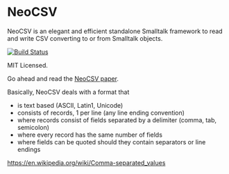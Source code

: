 NeoCSV
======

NeoCSV is an elegant and efficient standalone Smalltalk framework to read and write CSV converting to or from Smalltalk objects.

[![Build Status](https://travis-ci.org/svenvc/NeoCSV.svg?branch=master)](https://travis-ci.org/svenvc/NeoCSV)

MIT Licensed.

Go ahead and read the [NeoCSV paper](https://github.com/svenvc/docs/blob/master/neo/neo-csv-paper.md).

Basically, NeoCSV deals with a format that
- is text based (ASCII, Latin1, Unicode)
- consists of records, 1 per line (any line ending convention)
- where records consist of fields separated by a delimiter (comma, tab, semicolon)
- where every record has the same number of fields
- where fields can be quoted should they contain separators or line endings

https://en.wikipedia.org/wiki/Comma-separated_values
